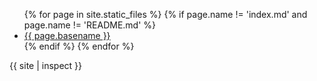 <ul>
  {% for page in site.static_files %}
    {% if page.name != 'index.md' and page.name != 'README.md' %}
      <li><a href="{{ page.path | remove_first: '/' }}">{{ page.basename }}</a></li>
    {% endif %}
  {% endfor %}
</ul>

{{ site | inspect }}
